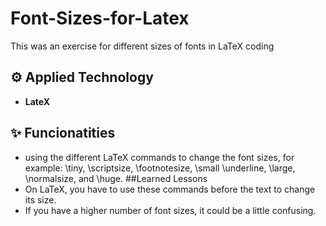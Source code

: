 # Font-Sizes-for-Latex
This was an exercise for different sizes of fonts in LaTeX coding
## ⚙️ Applied Technology
- **LateX**
## ✨ Funcionatities
- using the different LaTeX commands to change the font sizes, for example: \tiny, \scriptsize, \footnotesize, \small \underline, \large, \normalsize, and \huge.
##Learned Lessons
- On LaTeX, you have to use these commands before the text to change its size.
- If you have a higher number of font sizes, it could be a little confusing.

